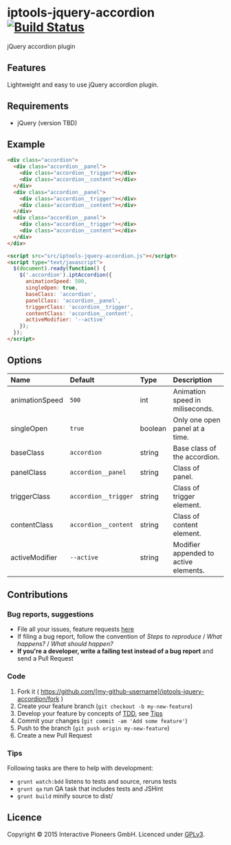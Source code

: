 # iptools-jquery-accordion [![Build Status](http://img.shields.io/travis/interactive-pioneers/iptools-jquery-accordion.svg)](https://travis-ci.org/interactive-pioneers/iptools-jquery-accordion)

jQuery accordion plugin

## Features

Lightweight and easy to use jQuery accordion plugin.

## Requirements

- jQuery (version TBD)

## Example

```html
<div class="accordion">
  <div class="accordion__panel">
    <div class="accordion__trigger"></div>
    <div class="accordion__content"></div>
  </div>
  <div class="accordion__panel">
    <div class="accordion__trigger"></div>
    <div class="accordion__content"></div>
  </div>
  <div class="accordion__panel">
    <div class="accordion__trigger"></div>
    <div class="accordion__content"></div>
  </div>
</div>

<script src="src/iptools-jquery-accordion.js"></script>
<script type="text/javascript">
  $(document).ready(function() {
    $('.accordion').iptAccordion({
      animationSpeed: 500,
      singleOpen: true,
      baseClass: 'accordion',
      panelClass: 'accordion__panel',
      triggerClass: 'accordion__trigger',
      contentClass: 'accordion__content',
      activeModifier: '--active'
    });
  });
</script>
```

## Options

Name             | Default                    | Type    | Description
:----------------|:---------------------------|:--------|:-----------
animationSpeed   | `500`                      | int     | Animation speed in miliseconds.                         
singleOpen       | `true`                     | boolean | Only one open panel at a time.
baseClass        | `accordion`                | string  | Base class of the accordion.
panelClass       | `accordion__panel`         | string  | Class of panel.
triggerClass     | `accordion__trigger`       | string  | Class of trigger element.
contentClass     | `accordion__content`       | string  | Class of content element.
activeModifier   | `--active`                 | string  | Modifier appended to active elements.

## Contributions

### Bug reports, suggestions

- File all your issues, feature requests [here](https://github.com/interactive-pioneers/iptools-jquery-accordion/issues)
- If filing a bug report, follow the convention of _Steps to reproduce_ / _What happens?_ / _What should happen?_
- __If you're a developer, write a failing test instead of a bug report__ and send a Pull Request

### Code

1. Fork it ( https://github.com/[my-github-username]/iptools-jquery-accordion/fork )
2. Create your feature branch (`git checkout -b my-new-feature`)
3. Develop your feature by concepts of [TDD](http://en.wikipedia.org/wiki/Test-driven_development), see [Tips](#tips)
3. Commit your changes (`git commit -am 'Add some feature'`)
4. Push to the branch (`git push origin my-new-feature`)
5. Create a new Pull Request

### Tips

Following tasks are there to help with development:

- `grunt watch:bdd` listens to tests and source, reruns tests
- `grunt qa` run QA task that includes tests and JSHint
- `grunt build` minify source to dist/

## Licence
Copyright © 2015 Interactive Pioneers GmbH. Licenced under [GPLv3](LICENSE).